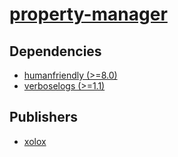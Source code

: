 # [property-manager](https://pypi.org/project/property-manager)

## Dependencies
- [humanfriendly (>=8.0)](packages/h/humanfriendly.md)
- [verboselogs (>=1.1)](packages/v/verboselogs.md)



## Publishers
- [xolox](https://pypi.org/user/xolox)


